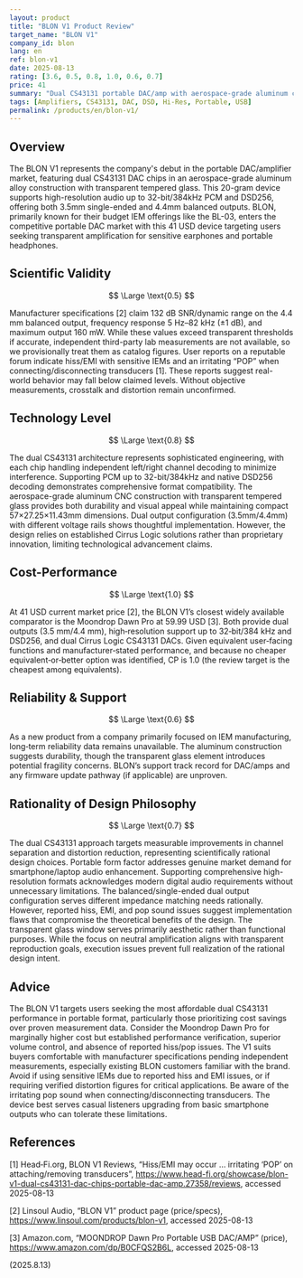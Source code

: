```yaml
---
layout: product
title: "BLON V1 Product Review"
target_name: "BLON V1"
company_id: blon
lang: en
ref: blon-v1
date: 2025-08-13
rating: [3.6, 0.5, 0.8, 1.0, 0.6, 0.7]
price: 41
summary: "Dual CS43131 portable DAC/amp with aerospace-grade aluminum construction offering competitive performance at 41 USD"
tags: [Amplifiers, CS43131, DAC, DSD, Hi-Res, Portable, USB]
permalink: /products/en/blon-v1/
---
```

## Overview

The BLON V1 represents the company's debut in the portable DAC/amplifier market, featuring dual CS43131 DAC chips in an aerospace-grade aluminum alloy construction with transparent tempered glass. This 20-gram device supports high-resolution audio up to 32-bit/384kHz PCM and DSD256, offering both 3.5mm single-ended and 4.4mm balanced outputs. BLON, primarily known for their budget IEM offerings like the BL-03, enters the competitive portable DAC market with this 41 USD device targeting users seeking transparent amplification for sensitive earphones and portable headphones.

## Scientific Validity

$$ \Large \text{0.5} $$

Manufacturer specifications [2] claim 132 dB SNR/dynamic range on the 4.4 mm balanced output, frequency response 5 Hz–82 kHz (±1 dB), and maximum output 160 mW. While these values exceed transparent thresholds if accurate, independent third-party lab measurements are not available, so we provisionally treat them as catalog figures. User reports on a reputable forum indicate hiss/EMI with sensitive IEMs and an irritating “POP” when connecting/disconnecting transducers [1]. These reports suggest real-world behavior may fall below claimed levels. Without objective measurements, crosstalk and distortion remain unconfirmed.

## Technology Level

$$ \Large \text{0.8} $$

The dual CS43131 architecture represents sophisticated engineering, with each chip handling independent left/right channel decoding to minimize interference. Supporting PCM up to 32-bit/384kHz and native DSD256 decoding demonstrates comprehensive format compatibility. The aerospace-grade aluminum CNC construction with transparent tempered glass provides both durability and visual appeal while maintaining compact 57×27.25×11.43mm dimensions. Dual output configuration (3.5mm/4.4mm) with different voltage rails shows thoughtful implementation. However, the design relies on established Cirrus Logic solutions rather than proprietary innovation, limiting technological advancement claims.

## Cost-Performance

$$ \Large \text{1.0} $$

At 41 USD current market price [2], the BLON V1’s closest widely available comparator is the Moondrop Dawn Pro at 59.99 USD [3]. Both provide dual outputs (3.5 mm/4.4 mm), high‑resolution support up to 32‑bit/384 kHz and DSD256, and dual Cirrus Logic CS43131 DACs. Given equivalent user‑facing functions and manufacturer‑stated performance, and because no cheaper equivalent‑or‑better option was identified, CP is 1.0 (the review target is the cheapest among equivalents).

## Reliability & Support

$$ \Large \text{0.6} $$

As a new product from a company primarily focused on IEM manufacturing, long‑term reliability data remains unavailable. The aluminum construction suggests durability, though the transparent glass element introduces potential fragility concerns. BLON’s support track record for DAC/amps and any firmware update pathway (if applicable) are unproven.

## Rationality of Design Philosophy

$$ \Large \text{0.7} $$

The dual CS43131 approach targets measurable improvements in channel separation and distortion reduction, representing scientifically rational design choices. Portable form factor addresses genuine market demand for smartphone/laptop audio enhancement. Supporting comprehensive high-resolution formats acknowledges modern digital audio requirements without unnecessary limitations. The balanced/single-ended dual output configuration serves different impedance matching needs rationally. However, reported hiss, EMI, and pop sound issues suggest implementation flaws that compromise the theoretical benefits of the design. The transparent glass window serves primarily aesthetic rather than functional purposes. While the focus on neutral amplification aligns with transparent reproduction goals, execution issues prevent full realization of the rational design intent.

## Advice

The BLON V1 targets users seeking the most affordable dual CS43131 performance in portable format, particularly those prioritizing cost savings over proven measurement data. Consider the Moondrop Dawn Pro for marginally higher cost but established performance verification, superior volume control, and absence of reported hiss/pop issues. The V1 suits buyers comfortable with manufacturer specifications pending independent measurements, especially existing BLON customers familiar with the brand. Avoid if using sensitive IEMs due to reported hiss and EMI issues, or if requiring verified distortion figures for critical applications. Be aware of the irritating pop sound when connecting/disconnecting transducers. The device best serves casual listeners upgrading from basic smartphone outputs who can tolerate these limitations.

## References

[1] Head‑Fi.org, BLON V1 Reviews, “Hiss/EMI may occur … irritating ‘POP’ on attaching/removing transducers”, https://www.head-fi.org/showcase/blon-v1-dual-cs43131-dac-chips-portable-dac-amp.27358/reviews, accessed 2025-08-13

[2] Linsoul Audio, “BLON V1” product page (price/specs), https://www.linsoul.com/products/blon-v1, accessed 2025-08-13

[3] Amazon.com, “MOONDROP Dawn Pro Portable USB DAC/AMP” (price), https://www.amazon.com/dp/B0CFQS2B6L, accessed 2025-08-13

(2025.8.13)
